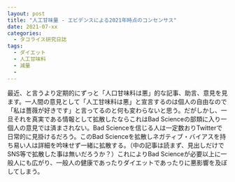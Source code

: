 ```yaml
---
layout: post
title: "人工甘味量 - エビデンスによる2021年時点のコンセンサス"
date: 2021-07-xx
categories:
  - タコライス研究日誌
tags:
  - ダイエット
  - 人工甘味料
  - 減量
  - 
---
```


最近、と言うより定期的にずっと「人口甘味料は悪」的な記事、助言、意見を見ます。一人間の意見として「人工甘味料は悪」と宣言するのは個人の自由なので「私は薔薇が好きです」と言ってるのと何も変わらないと思う。だがしかし、一旦それを真実である情報として拡散したならこれはBad Scienceの部類に入り一個人の意見では済まされない。Bad Scienceを信じる人は一定数おりTwitterで日常的に見掛けるだろう。このBad Scienceを拡散しネガティブ・バイアスを持ち易い人は詳細を吟味せず一緒に拡散する。（中の記事は読まず、見出しだけでSNS等で拡散した事は無いだろうか？）これによりBad Scienceが必要以上に一般人にも広がり、一般人の健康であったりダイエットであったりに悪影響を及ぼしてしまう。
